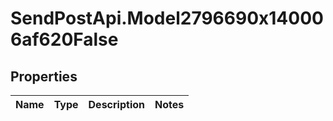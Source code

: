 # SendPostApi.Model2796690x140006af620False

## Properties
Name | Type | Description | Notes
------------ | ------------- | ------------- | -------------


